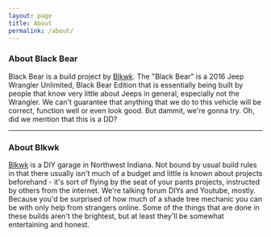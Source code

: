 ```yaml
---
layout: page
title: About
permalink: /about/
---
```


<!--<img src="{{ site.baseurl }}/assets/profile-placeholder.gif" title="Profile Picture" class="profile">-->

### About Black Bear

Black Bear is a build project by [Blkwk][Blkwk]. The "Black Bear" is a 2016 Jeep Wrangler Unlimited, Black Bear Edition that is essentially being built by people that know very little about Jeeps in general, especially not the Wrangler. We can't guarantee that anything that we do to this vehicle will be correct, function well or even look good. But dammit, we're gonna try. Oh, did we mention that this is a DD?

<hr />

### About Blkwk

[Blkwk][Blkwk] is a DIY garage in Northwest Indiana. Not bound by usual build rules in that there usually isn't much of a budget and little is known about projects beforehand - it's sort of flying by the seat of your pants projects, instructed by others from the internet. We're talking forum DIYs and Youtube, mostly. Because you'd be surprised of how much of a shade tree mechanic you can be with only help from strangers online. Some of the things that are done in these builds aren't the brightest, but at least they'll be somewhat entertaining and honest.

[Blkwk]: https://blkwk.com